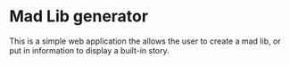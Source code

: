 # Mad Lib generator

This is a simple web application the allows the user to create a mad lib, or put in information to display a built-in story.
